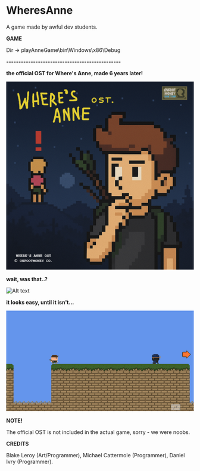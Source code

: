 # WheresAnne

A game made by awful dev students.

**GAME**

Dir -> playAnneGame\bin\Windows\x86\Debug

**-----------------------------------------------**


 **the official OST for Where's Anne, made 6 years later!**

 ![Alt text](assets/wheresannecover.png)

 **wait, was that..?**

 ![Alt text](assets/anim11.gif)

 **it looks easy, until it isn't...**

 ![Alt text](assets/anim22.gif)

 **NOTE!** 

The official OST is not included in the actual game, sorry - we were noobs.

**CREDITS**

Blake Leroy (Art/Programmer), Michael Cattermole (Programmer), Daniel Ivry (Programmer).


